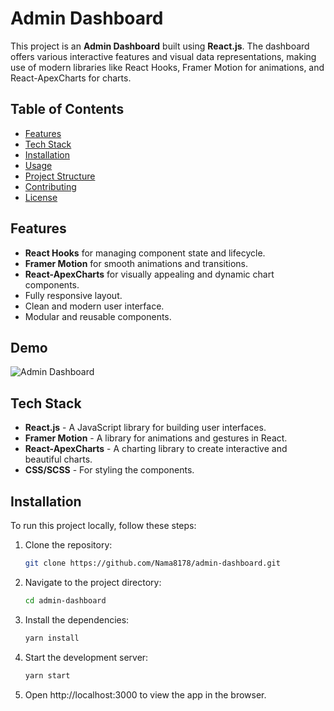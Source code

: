 # Admin Dashboard

This project is an **Admin Dashboard** built using **React.js**. The dashboard offers various interactive features and visual data representations, making use of modern libraries like React Hooks, Framer Motion for animations, and React-ApexCharts for charts.

## Table of Contents

- [Features](#features)
- [Tech Stack](#tech-stack)
- [Installation](#installation)
- [Usage](#usage)
- [Project Structure](#project-structure)
- [Contributing](#contributing)
- [License](#license)

## Features

- **React Hooks** for managing component state and lifecycle.
- **Framer Motion** for smooth animations and transitions.
- **React-ApexCharts** for visually appealing and dynamic chart components.
- Fully responsive layout.
- Clean and modern user interface.
- Modular and reusable components.

## Demo
![Admin Dashboard](https://github.com/user-attachments/assets/55bc473b-f5da-49c7-858e-d154342eacea)

## Tech Stack

- **React.js** - A JavaScript library for building user interfaces.
- **Framer Motion** - A library for animations and gestures in React.
- **React-ApexCharts** - A charting library to create interactive and beautiful charts.
- **CSS/SCSS** - For styling the components.

## Installation

To run this project locally, follow these steps:

1. Clone the repository:
   ```bash
   git clone https://github.com/Nama8178/admin-dashboard.git
2. Navigate to the project directory:
   ```bash
   cd admin-dashboard
3. Install the dependencies:
   ```bash
   yarn install  
4. Start the development server:
   ```bash
   yarn start
5. Open http://localhost:3000 to view the app in the browser.
